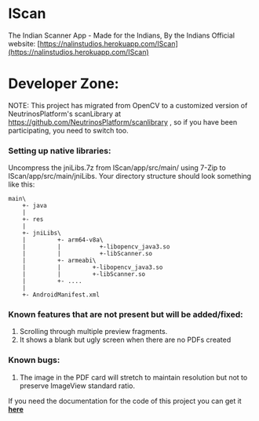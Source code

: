 # IScan
The Indian Scanner App - Made for the Indians, By the Indians
Official website: [https://nalinstudios.herokuapp.com/IScan](https://nalinstudios.herokuapp.com/IScan)  

# Developer Zone:
NOTE: This project has migrated from OpenCV to a customized version of NeutrinosPlatform's scanLibrary at https://github.com/NeutrinosPlatform/scanlibrary , so if you have been participating, you need to switch too.
### Setting up native libraries:

Uncompress the jniLibs.7z from IScan/app/src/main/ using 7-Zip to IScan/app/src/main/jniLibs. Your directory structure should look something like this:
~~~shell
main\
    +- java
    |
    +- res
    |
    +- jniLibs\
    |         +- arm64-v8a\
    |         |           +-libopencv_java3.so
    |         |           +-libScanner.so
    |         +- armeabi\
    |         |         +-libopencv_java3.so
    |         |         +-libScanner.so
    |         +- ....
    |
    +- AndroidManifest.xml
~~~

### Known features that are not present but will be added/fixed:
1) Scrolling through multiple preview fragments.
2) It shows a blank but ugly screen when there are no PDFs created

### Known bugs:
1) The image in the PDF card will stretch to maintain resolution but not to preserve ImageView standard ratio.

If you need the documentation for the code of this project you can get it **[here](https://nalin-2005.github.io/IScan)**
